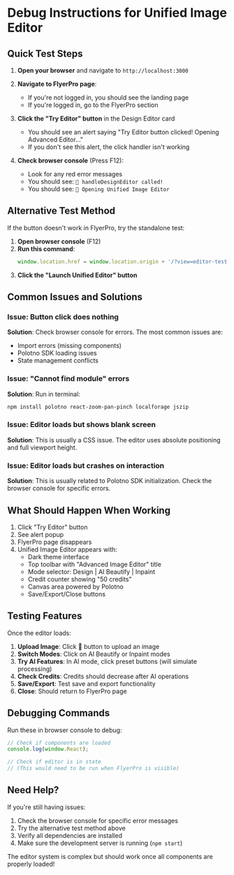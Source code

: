 # Debug Instructions for Unified Image Editor

## Quick Test Steps

1. **Open your browser** and navigate to `http://localhost:3000`

2. **Navigate to FlyerPro page**:
   - If you're not logged in, you should see the landing page
   - If you're logged in, go to the FlyerPro section

3. **Click the "Try Editor" button** in the Design Editor card
   - You should see an alert saying "Try Editor button clicked! Opening Advanced Editor..."
   - If you don't see this alert, the click handler isn't working

4. **Check browser console** (Press F12):
   - Look for any red error messages
   - You should see: `🎨 handleDesignEditor called!`
   - You should see: `🎨 Opening Unified Image Editor`

## Alternative Test Method

If the button doesn't work in FlyerPro, try the standalone test:

1. **Open browser console** (F12)
2. **Run this command**:
   ```javascript
   window.location.href = window.location.origin + '/?view=editor-test'
   ```
3. **Click the "Launch Unified Editor" button**

## Common Issues and Solutions

### Issue: Button click does nothing
**Solution**: Check browser console for errors. The most common issues are:
- Import errors (missing components)
- Polotno SDK loading issues
- State management conflicts

### Issue: "Cannot find module" errors
**Solution**: Run in terminal:
```bash
npm install polotno react-zoom-pan-pinch localforage jszip
```

### Issue: Editor loads but shows blank screen
**Solution**: This is usually a CSS issue. The editor uses absolute positioning and full viewport height.

### Issue: Editor loads but crashes on interaction
**Solution**: This is usually related to Polotno SDK initialization. Check the browser console for specific errors.

## What Should Happen When Working

1. Click "Try Editor" button
2. See alert popup
3. FlyerPro page disappears
4. Unified Image Editor appears with:
   - Dark theme interface
   - Top toolbar with "Advanced Image Editor" title
   - Mode selector: Design | AI Beautify | Inpaint
   - Credit counter showing "50 credits"
   - Canvas area powered by Polotno
   - Save/Export/Close buttons

## Testing Features

Once the editor loads:

1. **Upload Image**: Click 📁 button to upload an image
2. **Switch Modes**: Click on AI Beautify or Inpaint modes
3. **Try AI Features**: In AI mode, click preset buttons (will simulate processing)
4. **Check Credits**: Credits should decrease after AI operations
5. **Save/Export**: Test save and export functionality
6. **Close**: Should return to FlyerPro page

## Debugging Commands

Run these in browser console to debug:

```javascript
// Check if components are loaded
console.log(window.React);

// Check if editor is in state
// (This would need to be run when FlyerPro is visible)
```

## Need Help?

If you're still having issues:
1. Check the browser console for specific error messages
2. Try the alternative test method above
3. Verify all dependencies are installed
4. Make sure the development server is running (`npm start`)

The editor system is complex but should work once all components are properly loaded!